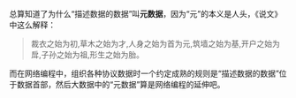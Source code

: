 总算知道了为什么“描述数据的数据”叫**元数据**，因为“元”的本义是人头，《说文》中这么解释：

> 裁衣之始为初,草木之始为才,人身之始为首为元,筑墙之始为基,开户之始为戽,子孙之始为祖,形生之始为胎。

而在网络编程中，组织各种协议数据时一个约定成熟的规则是“描述数据的数据”位于数据首部，然后大数据中的“元数据”算是网络编程的延伸吧。

